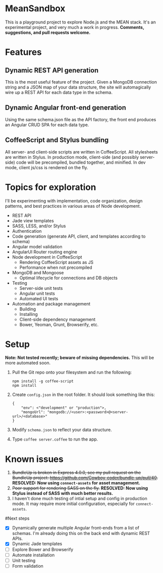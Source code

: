 # MeanSandbox
This is a playground project to explore Node.js and the MEAN stack. It's an experimental project, and very much a work in progress. **Comments, suggestions, and pull requests welcome.**

# Features
## Dynamic REST API generation
This is the most useful feature of the project. Given a MongoDB connection string and a JSON map of your data structure, the site will automagically wire up a REST API for each data type in the schema.

## Dynamic Angular front-end generation
Using the same schema.json file as the API factory, the front end produces an Angular CRUD SPA for each data type.

## CoffeeScript and Stylus bundling
All server- and client-side scripts are written in CoffeeScript. All stylesheets are written in Stylus. In production mode, client-side (and possibly server-side) code will be precompiled, bundled together, and minified. In dev mode, client js/css is rendered on the fly.

# Topics for exploration
I'll be experimenting with implementation, code organization, design patterns, and best practices in various areas of Node development.
- REST API
- Jade view templates
- SASS, LESS, and/or Stylus
- Authentication
- Code generation (generate API, client, and templates according to schema)
- Angular model validation
- AngularUI Router routing engine
- Node development in CoffeeScript 
  - Rendering CoffeeScript assets as JS
  - Performance when not precompiled
- MongoDB and Mongoose
  - Optimal lifecycle for connections and DB objects
- Testing
  - Server-side unit tests
  - Angular unit tests
  - Automated UI tests
- Automation and package management
  - Building 
  - Installing 
  - Client-side dependency management
  - Bower, Yeoman, Grunt, Browserify, etc.

# Setup
**Note: Not tested recently; beware of missing dependencies.** This will be more automated soon.

1. Pull the Git repo onto your filesystem and run the following:

    ```
    npm install -g coffee-script
    npm install
    ```
2. Create `config.json` in the root folder. It should look something like this:

    ```
    {
        "env": <"development" or "production">,
        "mongoUrl": "mongodb://<user>:<password>@<server-url>/<database>"
    }
    ```
3. Modify `schema.json` to reflect your data structure.
4. Type `coffee server.coffee` to run the app.

# Known issues
1. ~~BundleUp is broken in Express 4.0.0, see my pull request on the BundleUp project: https://github.com/Cowboy-coder/bundle-up/pull/40.~~ **RESOLVED: Now using `connect-assets` for asset management.**
2. ~~Poor support for rendering SASS on the fly.~~ **RESOLVED: Now using Stylus instead of SASS with much better results.**
3. I haven't done much testing of intial setup and config in production mode. It may require more initial configuration, especially for `connect-assets`.

#Next steps
- [x] Dynamically generate multiple Angular front-ends from a list of schemas. I'm already doing this on the back end with dynamic REST APIs.
- [x] Dynamic Jade templates
- [ ] Explore Bower and Browserify
- [ ] Automate installation
- [ ] Unit testing
- [ ] Form validation
